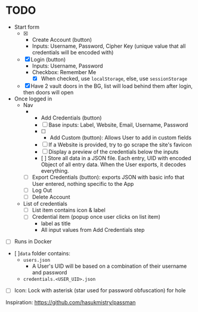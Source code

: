 # TODO

- Start form
  - [x] + Create Account (button)
    - Inputs: Username, Password, Cipher Key (unique value that all credentials will be encoded with)
  - [x] Login (button)
    - Inputs: Username, Password
    - Checkbox: Remember Me
      - [x] ‎When checked, use `localStorage`, else, use `sessionStorage`
  - [x] Have 2 vault doors in the BG, list will load behind them after login, then doors will open 
- Once logged in
  - Nav
    - + Add Credentials (button)
      - [ ] Base inputs: Label, Website, Email, Username, Password
      - [ ] + Add Custom (button): Allows User to add in custom fields
      - [ ] If a Website is provided, try to go scrape the site's favicon
      - [ ] Display a preview of the credentials below the inputs
      - ‎[ ] Store all data in a JSON file. Each entry, UID with encoded Object of all entry data. When the User exports, it decodes everything. 
    - [ ] Export Credentials (button): exports JSON with basic info that User entered, nothing specific to the App
    - [ ] Log Out
    - [ ] Delete Account
  - List of credentials
    - [ ] List item contains icon & label
    - [ ] Credential item (popup once user clicks on list item)
      - label as title
      - All input values from Add Credentials step
- [ ] Runs in Docker
- [ ]‎`data` folder contains:
  - ‎`users.json`
    - ‎A User's UID will be based on a combination of their username and password
  - ‎`credentials.<USER_UID>.json`
- [ ] Icon: Lock with asterisk (star used for password obfuscation) for hole

Inspiration: https://github.com/hasukmistry/passman
